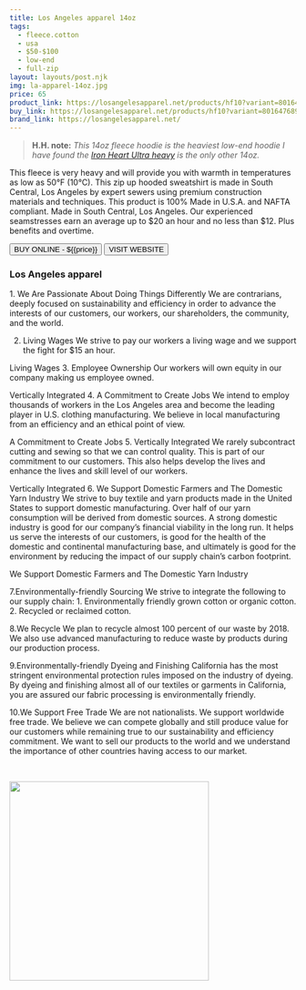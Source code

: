 ```yaml
---
title: Los Angeles apparel 14oz
tags:
  - fleece.cotton
  - usa
  - $50-$100
  - low-end
  - full-zip
layout: layouts/post.njk
img: la-apparel-14oz.jpg
price: 65
product_link: https://losangelesapparel.net/products/hf10?variant=801647689734
buy_link: https://losangelesapparel.net/products/hf10?variant=801647689734
brand_link: https://losangelesapparel.net/
---
```

<div class="col col-sm-8">

<p>
<blockquote>
<strong>H.H. note:</strong><i> This 14oz fleece hoodie is the heaviest low-end hoodie I have found the <a href='/posts/iron_heart-ultra_heavy/'>Iron Heart Ultra heavy</a> is the only other 14oz.

</i>
</blockquote>
</p>

<p>This fleece is very heavy and will provide you with warmth in temperatures as low as 50°F (10°C). This zip up hooded sweatshirt is made in South Central, Los Angeles by expert sewers using premium construction materials and techniques. 
This product is 100% Made in U.S.A. and NAFTA compliant. Made in South Central, Los Angeles. Our experienced seamstresses earn an average up to $20 an hour and no less than $12. Plus benefits and overtime. 

</p>
<p>
    <a href='{{buy_link}}'><button class="button-primary-outlined button-round">BUY ONLINE - ${{price}}</button></a>
    <a href='{{brand_link}}'><button class="button-primary-outlined button-round">VISIT WEBSITE</button></a>
</p>

### Los Angeles apparel
<p>1. We Are Passionate About 
Doing Things Differently
We are contrarians, deeply focused on sustainability and efficiency in order to advance the interests of our customers, our workers, our shareholders, the community, and the world.

2. Living Wages
We strive to pay our workers a living wage and we support the fight for $15 an hour.

Living Wages
3. Employee Ownership
Our workers will own equity in our company making us employee owned.

Vertically Integrated
4. A Commitment to Create Jobs
We intend to employ thousands of workers in the Los Angeles area and become the leading player in U.S. clothing manufacturing. We believe in local manufacturing from an efficiency and an ethical point of view.

A Commitment to Create Jobs
5. Vertically Integrated
We rarely subcontract cutting and sewing so that we can control quality. This is part of our commitment to our customers. This also helps develop the lives and enhance the lives and skill level of our workers.

Vertically Integrated
6. We Support Domestic Farmers and The Domestic Yarn Industry
We strive to buy textile and yarn products made in the United States to support domestic manufacturing. Over half of our yarn consumption will be derived from domestic sources. A strong domestic industry is good for our company’s financial viability in the long run. It helps us serve the interests of our customers, is good for the health of the domestic and continental manufacturing base, and ultimately is good for the environment by reducing the impact of our supply chain’s carbon footprint.

We Support Domestic Farmers and The Domestic Yarn Industry

7.Environmentally-friendly Sourcing
We strive to integrate the following to our supply chain: 1. Environmentally friendly grown cotton or organic cotton. 2. Recycled or reclaimed cotton.

8.We Recycle
We plan to recycle almost 100 percent of our waste by 2018. We also use advanced manufacturing to reduce waste by products during our production process.

9.Environmentally-friendly Dyeing and Finishing
California has the most stringent environmental protection rules imposed on the industry of dyeing. By dyeing and finishing almost all of our textiles or garments in California, you are assured our fabric processing is environmentally friendly.

10.We Support Free Trade
We are not nationalists. We support worldwide free trade. We believe we can compete globally and still produce value for our customers while remaining true to our sustainability and efficiency commitment. We want to sell our products to the world and we understand the importance of other countries having access to our market.

 ﻿</p>

</div>

<div class="col col-sm-4 float-right">
        <img src='/img/{{img}}' height='350' class="float-left">
</div>
